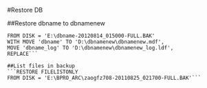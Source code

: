 #Restore DB

##Restore dbname to dbnamenew
```RESTORE DATABASE dbnamenew
FROM DISK = 'E:\dbname-20120814_015000-FULL.BAK'
WITH MOVE 'dbname' TO 'D:\dbnamenew\dbnamenew.mdf',
MOVE 'dbname_log' TO 'D:\dbnamenew\dbnamenew_log.ldf',
REPLACE```

##List files in backup
```RESTORE FILELISTONLY
FROM DISK = 'E:\BPRO_ARC\zaogfz708-20110825_021700-FULL.BAK'```